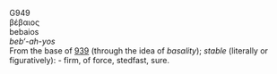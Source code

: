 <body>
  <p>G949<br>  βέβαιος  <br> bebaios  <br><i>beb‘-ah-yos </i><br>From the base of <a href="g0939.htm">939</a> (through the idea of <i>basality</i>); <i>stable</i> (literally or figuratively): - firm, of force, stedfast, sure.<br></p>
 </body>